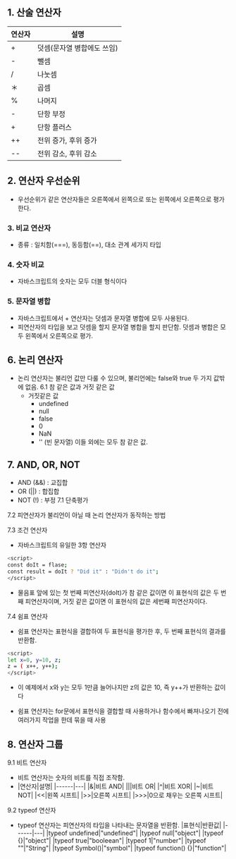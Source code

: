 ## 1. 산술 연산자
|연산자|설명|
|------|---|
|+|덧셈(문자열 병합에도 쓰임)|
|-|뺄셈|
|/|나눗셈|
|＊|곱셈|
|%|나머지|
|-|단항 부정|
|+|단항 플러스|
|++|전위 증가, 후위 증가|
|--|전위 감소, 후위 감소|

## 2. 연산자 우선순위
- 우선순위가 같은 연산자들은 오른쪽에서 왼쪽으로 또는 왼쪽에서 오른쪽으로 평가한다.

### 3. 비교 연산자
- 종류 : 일치함(===), 동등함(==), 대소 관계 세가지 타입

### 4. 숫자 비교
- 자바스크립트의 숫자는 모두 더블 형식이다

### 5. 문자열 병합
- 자바스크립트에서 + 연산자는 덧셈과 문자열 병합에 모두 사용된다.
- 피연산자의 타입을 보고 덧셈을 할지 문자열 병합을 할지 판단함. 덧셈과 병합은 모두 왼쪽에서 오른쪽으로 평가.

## 6. 논리 연산자
- 논리 연산자는 불리언 값만 다룰 수 있으며, 불리언에는 false와 true 두 가지 값밖에 없음.
6.1 참 같은 값과 거짓 같은 값
   * 거짓같은 값
      * undefined
      * null
      * false
      * 0
      * NaN
      * '' (빈 문자열)
      이들 외에는 모두 참 같은 값.
## 7. AND, OR, NOT
 - AND (&&) : 교집합
 - OR (||) : 합집합
 - NOT (!) : 부정
7.1 단축평가

7.2 피연산자가 불리언이 아닐 때 논리 연산자가 동작하는 방법

7.3 조건 연산자
 - 자바스크립트의 유일한 3항 연산자
 ```sh
 <script>
 const doIt = flase;
 const result = doIt ? "Did it" : "Didn't do it";
 </script>
 ```
   * 물음표 앞에 있는 첫 번째 피연산자(doIt)가 참 같은 값이면 이 표현식의 값은 두 번째 피연산자이며, 거짓 같은 값이면 이 표현식의 값은 세번째 피연산자이다.  

7.4 쉼표 연산자
 - 쉼표 연산자는 표현식을 결합하여 두 표현식을 평가한 후, 두 번째 표현식의 결과를 반환함.
 ```sh
 <script>
 let x=0, y=10, z;
 z = ( x++, y++);
 </script>
 ```
   * 이 예제에서 x와 y는 모두 1만큼 늘어나지만 z의 값은 10, 즉 y++가 반환하는 값이다
 - 쉼표 연산자는 for문에서 표현식을 결합할 때 사용하거나 함수에서 빠져나오기 전에 여러가지 작업을 한데 묶을 때 사용
 
## 8. 연산자 그룹
9.1 비트 연산자
 - 비트 연산자는 숫자의 비트를 직접 조작함.
 - |연산자|설명|
 |------|---|
 |&|비트 AND|
 |||비트 OR|
 |^|비트 XOR|
 |~|비트 NOT|
 |<<|왼쪽 시프트|
 |>>|오른쪽 시프트|
 |>>>|0으로 채우는 오른쪽 시프트|

9.2 typeof 연산자
 - typeof 연산자는 피연산자의 타입을 나타내는 문자열을 반환함.
|표현식|반환값|
|------|---|
|typeof undefined|"undefined"|
|typeof null|"object"|
|typeof {}|"object"|
|typeof true|"booleean"|
|typeof 1|"number"|
|typeof ""|"String"|
|typeof Symbol()|"symbol"|
|typeof function() {}|"function"|
